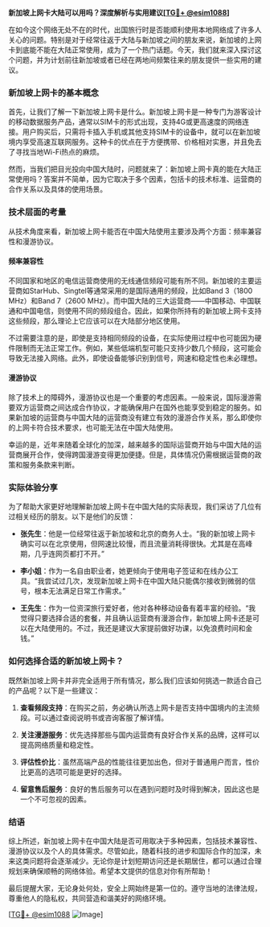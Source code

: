 **新加坡上网卡大陆可以用吗？深度解析与实用建议[[TG💪+ @esim1088](https://t.me/s/esim1088)]**

在如今这个网络无处不在的时代，出国旅行时是否能顺利使用本地网络成了许多人关心的问题。特别是对于经常往返于大陆与新加坡之间的朋友来说，新加坡的上网卡到底能不能在大陆正常使用，成为了一个热门话题。今天，我们就来深入探讨这个问题，并为计划前往新加坡或者已经在两地间频繁往来的朋友提供一些实用的建议。

### 新加坡上网卡的基本概念

首先，让我们了解一下新加坡上网卡是什么。新加坡上网卡是一种专门为游客设计的移动数据服务产品，通常以SIM卡的形式出现，支持4G或更高速度的网络连接。用户购买后，只需将卡插入手机或其他支持SIM卡的设备中，就可以在新加坡境内享受高速互联网服务。这种卡的优点在于方便携带、价格相对实惠，并且免去了寻找当地Wi-Fi热点的麻烦。

然而，当我们把目光投向中国大陆时，问题就来了：新加坡上网卡真的能在大陆正常使用吗？答案并不简单，因为它取决于多个因素，包括卡的技术标准、运营商的合作关系以及具体的使用场景。

### 技术层面的考量

从技术角度来看，新加坡上网卡能否在中国大陆使用主要涉及两个方面：频率兼容性和漫游协议。

#### 频率兼容性

不同国家和地区的电信运营商使用的无线通信频段可能有所不同。新加坡的主要运营商如StarHub、Singtel等通常采用的是国际通用的频段，比如Band 3（1800 MHz）和Band 7（2600 MHz）。而中国大陆的三大运营商——中国移动、中国联通和中国电信，则使用不同的频段组合。因此，如果你所持有的新加坡上网卡支持这些频段，那么理论上它应该可以在大陆部分地区使用。

不过需要注意的是，即使是支持相同频段的设备，在实际使用过程中也可能因为硬件限制而无法正常工作。例如，某些低端机型可能只支持少数几个频段，这可能会导致无法接入网络。此外，即使设备能够识别到信号，网速和稳定性也未必理想。

#### 漫游协议

除了技术上的障碍外，漫游协议也是一个重要的考虑因素。一般来说，国际漫游需要双方运营商之间达成合作协议，才能确保用户在国外也能享受到稳定的服务。如果新加坡的运营商与中国大陆的运营商没有建立有效的漫游合作关系，那么即使你的上网卡符合技术要求，也可能无法在中国大陆使用。

幸运的是，近年来随着全球化的加深，越来越多的国际运营商开始与中国大陆的运营商展开合作，使得跨国漫游变得更加便捷。但是，具体情况仍需根据运营商的政策和服务条款来判断。

### 实际体验分享

为了帮助大家更好地理解新加坡上网卡在中国大陆的实际表现，我们采访了几位有过相关经历的朋友。以下是他们的反馈：

- **张先生**：他是一位经常往返于新加坡和北京的商务人士。“我的新加坡上网卡确实可以在北京使用，但网速比较慢，而且流量消耗得很快。尤其是在高峰期，几乎连网页都打不开。”
  
- **李小姐**：作为一名自由职业者，她更倾向于使用电子签证和在线办公工具。“我尝试过几次，发现新加坡上网卡在中国大陆只能偶尔接收到微弱的信号，根本无法满足日常工作需求。”

- **王先生**：作为一位资深旅行爱好者，他对各种移动设备有着丰富的经验。“我觉得只要选择合适的套餐，并且确认运营商有漫游合作，新加坡上网卡还是可以在大陆使用的。不过，我还是建议大家提前做好功课，以免浪费时间和金钱。”

### 如何选择合适的新加坡上网卡？

既然新加坡上网卡并非完全适用于所有情况，那么我们应该如何挑选一款适合自己的产品呢？以下是一些建议：

1. **查看频段支持**：在购买之前，务必确认所选上网卡是否支持中国境内的主流频段。可以通过查阅说明书或咨询客服了解详情。
   
2. **关注漫游服务**：优先选择那些与国内运营商有良好合作关系的品牌，这样可以提高网络质量和稳定性。

3. **评估性价比**：虽然高端产品的性能往往更加出色，但对于普通用户而言，性价比更高的选项可能是更好的选择。

4. **留意售后服务**：良好的售后服务可以在遇到问题时及时得到解决，因此这也是一个不可忽视的因素。

### 结语

综上所述，新加坡上网卡在中国大陆是否可用取决于多种因素，包括技术兼容性、漫游协议以及个人的具体需求。尽管如此，随着科技的进步和国际合作的加深，未来这类问题将会逐渐减少。无论你是计划短期访问还是长期居住，都可以通过合理规划来确保顺畅的网络体验。希望本文提供的信息对你有所帮助！

最后提醒大家，无论身处何处，安全上网始终是第一位的。遵守当地的法律法规，尊重他人的隐私权，共同营造和谐美好的网络环境。

[[TG💪+ @esim1088](https://t.me/s/esim1088) ![Image](https://i.postimg.cc/4NQfJmqS/Snipaste-2025-05-13-00-14-12.png)]